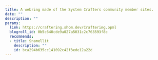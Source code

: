 ```yaml
---
title: A webring made of the System Crafters community member sites.
date: ""
description: ""
params:
  link: https://craftering.shom.dev/Craftering.opml
  blogroll_id: 0b5c640cde9a027a5031c2c763593f8c
  recommends:
  - title: Snamellit
    description: ""
    id: bca294b635cc141092c42f3ede12a22d
---
```


